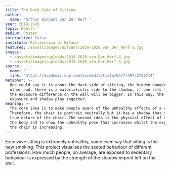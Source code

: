 ```yaml
---
title: The Dark Side of Sitting
author:
  name: 'Arthur Vincent van Der Werf '
year: 2019-2020
topic: Health
medium: Poster
interactive: false
institute: Politecnico di Milano
featured: /assets/images/uploads/2019-2020_van_Der_Werf-1.jpg
images:
  - /assets/images/uploads/2019-2020_van_Der_Werf-4.jpg
  - /assets/images/uploads/2019-2020_van_Der_Werf-3.jpg
source:
  name: ''
  link: 'https://academic.oup.com/occmed/article/64/7/497/2750714'
metaphor: >-
  One could say it is about the dark side of sitting, the hidden dangers. On the
  other and, there is a materialistic side to the shadow, if one sits longer,
  the exposure difference on the wall will be bigger. In this way, the words
  exposure and shadow play together.
meaning: >-
  The core idea is to make people aware of the unhealthy effects of a chair.
  Therefore, the chair is portrait neutrally but it has a shadow that shows the
  true nature of the chair. The second idea is the physical effect of sitting to
  the body and to show the unhealthy pose that increases whilst the exposure to
  the chair is increasing.
---
```

Excessive sitting is extremely unhealthy, some even say that sitting is the new smoking. This project visualises the seated behaviour of different professions. How much people, on average, are exposed to sedentary behaviour is expressed by the strength of the shadow imprint left on the wall.